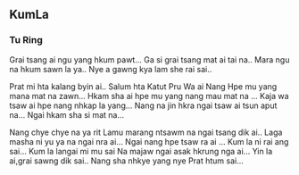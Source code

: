 ## KumLa

### Tu Ring

Grai tsang ai ngu yang hkum pawt...
Ga si grai tsang mat ai tai na..
Mara ngu na hkum sawn la ya..
Nye a gawng kya lam she rai sai..

Prat mi hta kalang byin ai..
Salum hta Katut Pru Wa ai
Nang Hpe mu yang mana mat na zawn...
Hkam sha ai hpe mu yang nang mau mat na ...
Kaja wa tsaw ai hpe nang nhkap la yang...
Nang na jin hkra ngai tsaw ai tsun aput na...
Ngai hkam sha si mat na...

Nang chye chye na ya rit
Lamu marang ntsawm na ngai tsang dik ai..
Laga masha ni yu ya na ngai nra ai...
Ngai nang hpe tsaw ra ai ...
Kum la ni rai ang sai...
Kum la langai mi mu sai
Na majaw ngai asak hkrung nga ai...
Yin la ai,grai sawng dik sai..
Nang sha nhkye yang nye
Prat htum sai...

